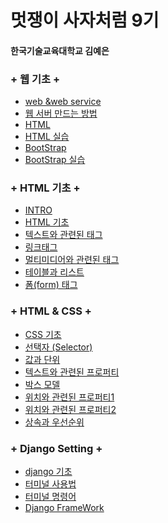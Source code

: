 # 멋쟁이 사자처럼 9기
#### 한국기술교육대학교 김예은

### + 웹 기초 +
<ul> 
<li><a href="web &web service.md"> web &web service </a></li>
<li><a href="웹 서버.md"> 웹 서버 만드는 방법 </a></li>
<li><a href="html.md"> HTML </a></li>
<li><a href="html.html"> HTML 실습 </a></li>
<li><a href="BootStrap.md"> BootStrap </a></li>
<li><a href="BootStrap.html"> BootStrap 실습 </a></li>
</ul>

### + HTML 기초 +
<ul> 
<li><a href="INTRO.md"> INTRO </a></li>
<li><a href="HTML 기초.md"> HTML 기초 </a></li>
<li><a href="텍스트와 관련된 태그.md"> 텍스트와 관련된 태그 </a></li>
<li><a href="링크태그.md"> 링크태그 </a></li>
<li><a href="멀티미디어와 관련된 태그.md"> 멀티미디어와 관련된 태그 </a></li>
<li><a href="테이블과 리스트.md"> 테이블과 리스트 </a></li>
<li><a href="폼(form) 태그.md"> 폼(form) 태그 </a></li>
</ul>

### + HTML & CSS +
<ul> 
<li><a href="CSS 기초.md"> CSS 기초 </a></li>
<li><a href="선택자 (Selector).md"> 선택자 (Selector) </a></li>
<li><a href="값과 단위.md"> 값과 단위 </a></li>
<li><a href="텍스트와 관련된 프로퍼티.md"> 텍스트와 관련된 프로퍼티 </a></li>
<li><a href="박스 모델.md"> 박스 모델 </a></li>
<li><a href="위치와 관련된 프로퍼티1.md"> 위치와 관련된 프로퍼티1 </a></li>
<li><a href="위치와 관련된 프로퍼티2.md"> 위치와 관련된 프로퍼티2 </a></li>
<li><a href="상속과 우선순위.md"> 상속과 우선순위 </a></li>
</ul>

### + Django Setting +
<ul>
<li><a href="Django.md"> django 기초 </a></li>
<li><a href="터미널 사용법.md"> 터미널 사용법 </a></li>
<li><a href="터미널 명령어.md"> 터미널 명령어 </a></li>
<li><a href="Django FrameWork.md"> Django FrameWork </a></li>
</ul> 
  
  
  
  
